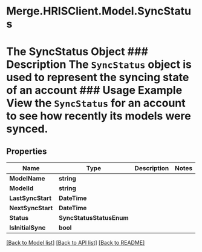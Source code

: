 # Merge.HRISClient.Model.SyncStatus
# The SyncStatus Object ### Description The `SyncStatus` object is used to represent the syncing state of an account  ### Usage Example View the `SyncStatus` for an account to see how recently its models were synced.

## Properties

Name | Type | Description | Notes
------------ | ------------- | ------------- | -------------
**ModelName** | **string** |  | 
**ModelId** | **string** |  | 
**LastSyncStart** | **DateTime** |  | 
**NextSyncStart** | **DateTime** |  | 
**Status** | **SyncStatusStatusEnum** |  | 
**IsInitialSync** | **bool** |  | 

[[Back to Model list]](../README.md#documentation-for-models) [[Back to API list]](../README.md#documentation-for-api-endpoints) [[Back to README]](../README.md)

